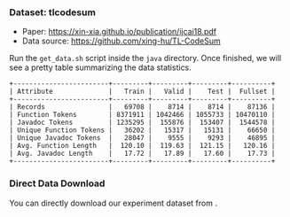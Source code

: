 ### Dataset: tlcodesum

- Paper: https://xin-xia.github.io/publication/ijcai18.pdf
- Data source: https://github.com/xing-hu/TL-CodeSum

Run the `get_data.sh` script inside the `java` directory. Once finished, we will see a pretty table summarizing the data statistics.

```
+------------------------+---------+---------+---------+----------+
| Attribute              |   Train |   Valid |    Test |  Fullset |
+------------------------+---------+---------+---------+----------+
| Records                |   69708 |    8714 |    8714 |    87136 |
| Function Tokens        | 8371911 | 1042466 | 1055733 | 10470110 |
| Javadoc Tokens         | 1235295 |  155876 |  153407 |  1544578 |
| Unique Function Tokens |   36202 |   15317 |   15131 |    66650 |
| Unique Javadoc Tokens  |   28047 |    9555 |    9293 |    46895 |
| Avg. Function Length   |  120.10 |  119.63 |  121.15 |   120.16 |
| Avg. Javadoc Length    |   17.72 |   17.89 |   17.60 |    17.73 |
+------------------------+---------+---------+---------+----------+
```

### Direct Data Download

You can directly download our experiment dataset from .
